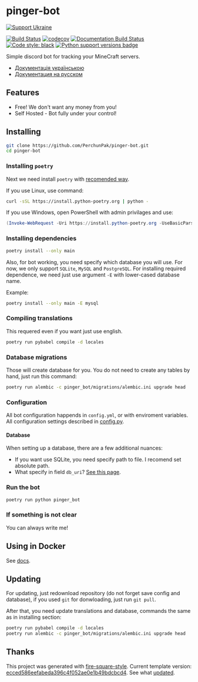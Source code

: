 # pinger-bot

[![Support Ukraine](https://badgen.net/badge/support/UKRAINE/?color=0057B8&labelColor=FFD700)](https://www.gov.uk/government/news/ukraine-what-you-can-do-to-help)

[![Build Status](https://github.com/PerchunPak/pinger-bot/actions/workflows/test.yml/badge.svg?branch=master)](https://github.com/PerchunPak/pinger-bot/actions?query=workflow%3Atest)
[![codecov](https://codecov.io/gh/PerchunPak/pinger-bot/branch/master/graph/badge.svg)](https://codecov.io/gh/PerchunPak/pinger-bot)
[![Documentation Build Status](https://readthedocs.org/projects/pinger-bot/badge/?version=latest)](https://pinger-bot.readthedocs.io/)
[![Code style: black](https://img.shields.io/badge/code%20style-black-000000.svg)](https://github.com/psf/black)
[![Python support versions badge](https://img.shields.io/badge/python-3.8%20%7C%203.9%20%7C%203.10%20%7C%203.11-blue)](https://www.python.org/downloads/)

Simple discord bot for tracking your MineCraft servers.

- [Документація українською](https://pinger-bot.readthedocs.io/uk_UA/latest)
- [Документация на русском](https://pinger-bot.readthedocs.io/ru/latest)

## Features

- Free! We don't want any money from you!
- Self Hosted - Bot fully under your control!

## Installing

```bash
git clone https://github.com/PerchunPak/pinger-bot.git
cd pinger-bot
```

### Installing `poetry`

Next we need install `poetry` with [recomended way](https://python-poetry.org/docs/master/#installation).

If you use Linux, use command:

```bash
curl -sSL https://install.python-poetry.org | python -
```

If you use Windows, open PowerShell with admin privilages and use:

```powershell
(Invoke-WebRequest -Uri https://install.python-poetry.org -UseBasicParsing).Content | python -
```

### Installing dependencies

```bash
poetry install --only main
```

Also, for bot working, you need specify which database you will use.
For now, we only support `SQLite`, `MySQL` and `PostgreSQL`.
For installing required dependence, we need just use argument `-E` with lower-cased database name.

Example:

```bash
poetry install --only main -E mysql
```

### Compiling translations

This requered even if you want just use english.

```bash
poetry run pybabel compile -d locales
```

### Database migrations

Those will create database for you. You do not need to create any tables by hand, just run this command:

```bash
poetry run alembic -c pinger_bot/migrations/alembic.ini upgrade head
```

### Configuration

All bot configuration happends in `config.yml`, or with enviroment variables.
All configuration settings described in [config.py](https://pinger-bot.readthedocs.io/en/latest/autoapi/pinger_bot/config/).

#### Database

When setting up a database, there are a few additional nuances:

- If you want use SQLite, you need specify path to file. I recomend set absolute path.
- What specify in field `db_uri`? [See this page](https://docs.sqlalchemy.org/en/14/core/engines.html#database-urls).

### Run the bot

```bash
poetry run python pinger_bot
```

### If something is not clear

You can always write me!

## Using in Docker

See [docs](https://pinger-bot.readthedocs.io/en/latest/pages/docker/).

## Updating

For updating, just redownload repository (do not forget save config and database),
if you used `git` for donwloading, just run `git pull`.

After that, you need update translations and database, commands the same as in installing section:

```bash
poetry run pybabel compile -d locales
poetry run alembic -c pinger_bot/migrations/alembic.ini upgrade head
```

## Thanks

This project was generated with [fire-square-style](https://github.com/fire-square/fire-square-style).
Current template version: [ecced586eefabeda396c4f052ae0e1b49bdcbcd4](https://github.com/fire-square/fire-square-style/tree/ecced586eefabeda396c4f052ae0e1b49bdcbcd4).
See what [updated](https://github.com/fire-square/fire-square-style/compare/ecced586eefabeda396c4f052ae0e1b49bdcbcd4...master).
